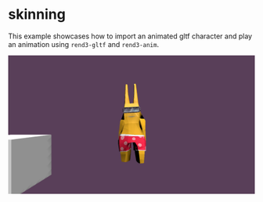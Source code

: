 # skinning

This example showcases how to import an animated gltf character and play an animation using `rend3-gltf` and `rend3-anim`.

![](screenshot.png)
